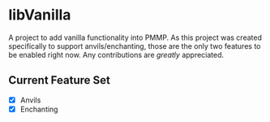 # libVanilla
A project to add vanilla functionality into PMMP.
As this project was created specifically to support anvils/enchanting, those are the only two features to be enabled right now.
Any contributions are *greatly* appreciated.

## Current Feature Set
- [x] Anvils
- [x] Enchanting
